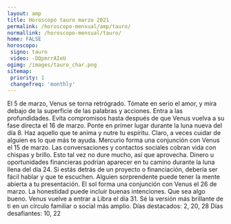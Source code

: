```yaml
---
layout: amp
title: Horoscopo tauro marzo 2021 
permalink: /horoscopo-mensual/amp/tauro/
normallink: /horoscopo-mensual/tauro/
home: FALSE
horoscopo:
 signo: tauro
 video: -DQpmrrAIeU
ogimg: /images/tauro_char.png
sitemap:
 priority: 1
 changefreq: 'monthly'
---
```



El 5 de marzo, Venus se torna retrógrado. Tómate en serio el amor, y mira debajo de la superficie de las palabras y acciones. Entra a las profundidades. Evita compromisos hasta después de que Venus vuelva a su fase directa el 16 de marzo. 
Ponte en primer lugar durante la luna nueva del día 8. Haz aquello que te anima y nutre tu espíritu. Claro, a veces cuidar de alguien es lo que más te ayuda. 
Mercurio forma una conjunción con Venus el 15 de marzo. Las conversaciones y contactos sociales cobran vida con chispas y brillo. Esto tal vez no dure mucho, así que aprovecha. 
Dinero u oportunidades financieras podrían aparecer en tu camino durante la luna llena del día 24. Si estás detrás de un proyecto o financiación, debería ser fácil hablar y que te escuchen. Alguien sorprendente puede tener la mente abierta a tu presentación. 
El sol forma una conjunción con Venus el 26 de marzo. La honestidad puede incluir buenas intenciones. Que sea algo bueno. 
Venus vuelve a entrar a Libra el día 31. Sé la versión más brillante de ti en un círculo familiar o social más amplio. 
Días destacados: 2, 20, 28
Días desafiantes: 10, 22